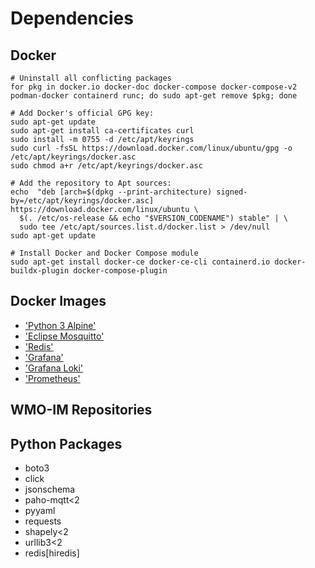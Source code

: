 # Dependencies

## Docker

```
# Uninstall all conflicting packages
for pkg in docker.io docker-doc docker-compose docker-compose-v2 podman-docker containerd runc; do sudo apt-get remove $pkg; done

# Add Docker's official GPG key:
sudo apt-get update
sudo apt-get install ca-certificates curl
sudo install -m 0755 -d /etc/apt/keyrings
sudo curl -fsSL https://download.docker.com/linux/ubuntu/gpg -o /etc/apt/keyrings/docker.asc
sudo chmod a+r /etc/apt/keyrings/docker.asc

# Add the repository to Apt sources:
echo  "deb [arch=$(dpkg --print-architecture) signed-by=/etc/apt/keyrings/docker.asc] https://download.docker.com/linux/ubuntu \
  $(. /etc/os-release && echo "$VERSION_CODENAME") stable" | \
  sudo tee /etc/apt/sources.list.d/docker.list > /dev/null
sudo apt-get update

# Install Docker and Docker Compose module
sudo apt-get install docker-ce docker-ce-cli containerd.io docker-buildx-plugin docker-compose-plugin
```

## Docker Images

- ['Python 3 Alpine'](https://hub.docker.com/_/python)
- ['Eclipse Mosquitto'](https://hub.docker.com/_/eclipse-mosquitto)
- ['Redis'](https://hub.docker.com/_/redis)
- ['Grafana'](https://hub.docker.com/r/grafana/grafana)
- ['Grafana Loki'](https://hub.docker.com/r/grafana/loki)
- ['Prometheus'](https://hub.docker.com/r/bitnami/prometheus)

## WMO-IM Repositories

## Python Packages

- boto3
- click
- jsonschema
- paho-mqtt<2
- pyyaml
- requests
- shapely<2
- urllib3<2
- redis[hiredis]
